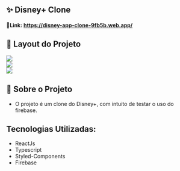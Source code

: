 ## ✨ Disney+ Clone 

#### 📎Link: https://disney-app-clone-9fb5b.web.app/

## 📌 Layout do Projeto

<img src="https://i.imgur.com/Gdlt838.jpeg" > <br> <img src="https://i.imgur.com/mNOh0kH.jpeg" > <br> <img src="https://i.imgur.com/wSzDtyz.png" >

## 📍 Sobre o Projeto 

 - O projeto é um clone do Disney+, com intuito de testar o uso do firebase.

## Tecnologias Utilizadas:

 - ReactJs
 - Typescript
 - Styled-Components
 - Firebase
